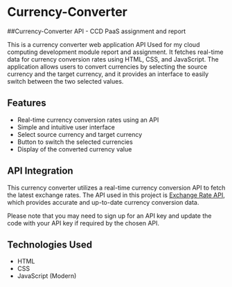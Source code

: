 # Currency-Converter

##Currency-Converter API - CCD PaaS assignment and report

This is a currency converter web application API Used for my cloud computing development module report and assignment. It  fetches real-time data for currency conversion rates using HTML, CSS, and JavaScript. The application allows users to convert currencies by selecting the source currency and the target currency, and it provides an interface to easily switch between the two selected values.

## Features

- Real-time currency conversion rates using an API
- Simple and intuitive user interface
- Select source currency and target currency
- Button to switch the selected currencies
- Display of the converted currency value



## API Integration

This currency converter utilizes a real-time currency conversion API to fetch the latest exchange rates. The API used in this project is [Exchange Rate API](https://app.exchangerate-api.com/ "Exchange Rate API"), which provides accurate and up-to-date currency conversion data.

Please note that you may need to sign up for an API key and update the code with your API key if required by the chosen API.

## Technologies Used

- HTML
- CSS
- JavaScript (Modern)


